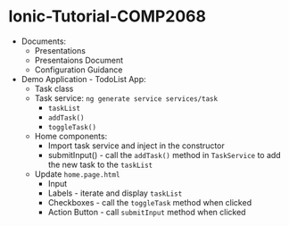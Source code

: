 # Ionic-Tutorial-COMP2068

- Documents: 
  - Presentations
  - Presentaions Document
  - Configuration Guidance
- Demo Application - TodoList App:
  - Task class
  - Task service:  `ng generate service services/task`
    - `taskList`
    - `addTask()`
    - `toggleTask()`
  - Home components:
    - Import task service and inject in the constructor
    - submitInput() - call the `addTask()` method in `TaskService` to add the new task to the `taskList`
  - Update `home.page.html`
    - Input
    - Labels - iterate and display `taskList`
    - Checkboxes - call the `toggleTask` method when clicked
    - Action Button - call `submitInput` method when clicked

